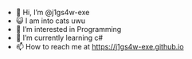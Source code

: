 - 👋 Hi, I’m @j1gs4w-exe
- 😺 I am into cats uwu
- 👀 I’m interested in  Programming
- 🌱 I’m currently learning c# 
- 📫 How to reach me at https://j1gs4w-exe.github.io

<!---
carnival-0x00/carnival-0x00 is a ✨ special ✨ repository because its `README.md` (this file) appears on your GitHub profile.
You can click the Preview link to take a look at your changes.
--->
